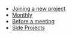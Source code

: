 - [Joining a new project](https://github.com/prowe/checklists/issues/new/choose)
- [Monthly](https://github.com/prowe/checklists/issues/new/choose)
- [Before a meeting](https://github.com/prowe/checklists/issues/new/choose)
- [Side Projects]('./side-projects.md')
